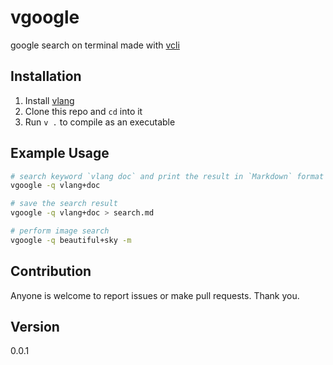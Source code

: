 # vgoogle
google search on terminal
made with [vcli](https://github.com/changhz/vcli)

## Installation
1. Install [vlang](https://github.com/vlang/v)
2. Clone this repo and `cd` into it
3. Run `v .` to compile as an executable

## Example Usage
``` sh
# search keyword `vlang doc` and print the result in `Markdown` format
vgoogle -q vlang+doc
```

``` sh
# save the search result
vgoogle -q vlang+doc > search.md
```

``` sh
# perform image search
vgoogle -q beautiful+sky -m
```

## Contribution
Anyone is welcome to report issues or make pull requests. Thank you.

## Version
0.0.1
